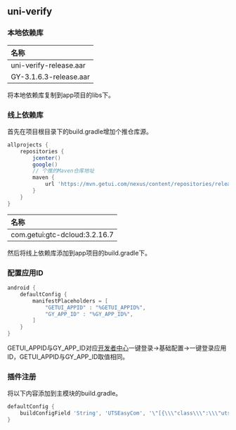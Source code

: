 ## uni-verify

### 本地依赖库

|名称                   |
|:--				    |
|uni-verify-release.aar |
|GY-3.1.6.3-release.aar	|

将本地依赖库复制到app项目的libs下。

### 线上依赖库

首先在项目根目录下的build.gradle增加个推仓库源。

```groovy
allprojects {
	repositories {
		jcenter()
		google()
        // 个推的Maven仓库地址
        maven { 
            url 'https://mvn.getui.com/nexus/content/repositories/releases' 
        }
	}
}
```

|名称                   |
|:--                    |
|com.getui:gtc-dcloud:3.2.16.7 |

然后将线上依赖库添加到app项目的build.gradle下。

### 配置应用ID

```groovy
android {
    defaultConfig {
        manifestPlaceholders = [
			"GETUI_APPID" : "%GETUI_APPID%",
            "GY_APP_ID" : "%GY_APP_ID%",
        ]
    }
}
```

GETUI_APPID与GY_APP_ID对应[开发者中心](https://dev.dcloud.net.cn/)一键登录->基础配置->一键登录应用ID，GETUI_APPID与GY_APP_ID取值相同。

### 插件注册

将以下内容添加到主模块的build.gradle。

```groovy
defaultConfig {
    buildConfigField 'String', 'UTSEasyCom', '\"[{\\\"class\\\":\\\"uts.sdk.modules.DCloudUniVerify.UniVerifyExtApiPagesRegister\\\",\\\"method\\\":\\\"register\\\"}]\"'
}
```
